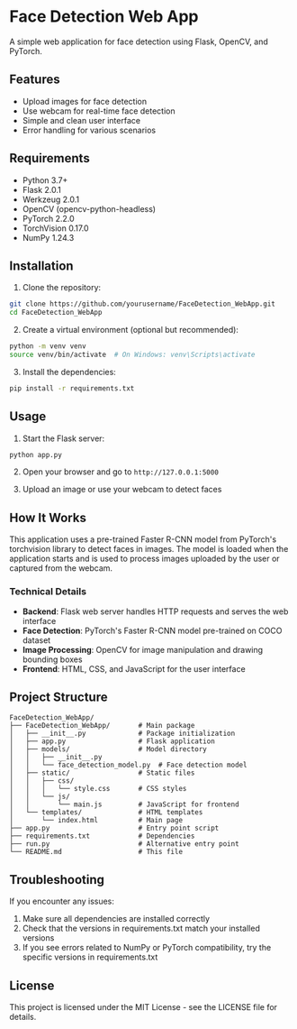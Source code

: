 # Face Detection Web App

A simple web application for face detection using Flask, OpenCV, and PyTorch.

## Features

- Upload images for face detection
- Use webcam for real-time face detection
- Simple and clean user interface
- Error handling for various scenarios

## Requirements

- Python 3.7+
- Flask 2.0.1
- Werkzeug 2.0.1
- OpenCV (opencv-python-headless)
- PyTorch 2.2.0
- TorchVision 0.17.0
- NumPy 1.24.3

## Installation

1. Clone the repository:
```bash
git clone https://github.com/yourusername/FaceDetection_WebApp.git
cd FaceDetection_WebApp
```

2. Create a virtual environment (optional but recommended):
```bash
python -m venv venv
source venv/bin/activate  # On Windows: venv\Scripts\activate
```

3. Install the dependencies:
```bash
pip install -r requirements.txt
```

## Usage

1. Start the Flask server:
```bash
python app.py
```

2. Open your browser and go to `http://127.0.0.1:5000`

3. Upload an image or use your webcam to detect faces

## How It Works

This application uses a pre-trained Faster R-CNN model from PyTorch's torchvision library to detect faces in images. The model is loaded when the application starts and is used to process images uploaded by the user or captured from the webcam.

### Technical Details

- **Backend**: Flask web server handles HTTP requests and serves the web interface
- **Face Detection**: PyTorch's Faster R-CNN model pre-trained on COCO dataset
- **Image Processing**: OpenCV for image manipulation and drawing bounding boxes
- **Frontend**: HTML, CSS, and JavaScript for the user interface

## Project Structure

```
FaceDetection_WebApp/
├── FaceDetection_WebApp/       # Main package
│   ├── __init__.py             # Package initialization
│   ├── app.py                  # Flask application
│   ├── models/                 # Model directory
│   │   ├── __init__.py
│   │   └── face_detection_model.py  # Face detection model
│   ├── static/                 # Static files
│   │   ├── css/
│   │   │   └── style.css       # CSS styles
│   │   └── js/
│   │       └── main.js         # JavaScript for frontend
│   └── templates/              # HTML templates
│       └── index.html          # Main page
├── app.py                      # Entry point script
├── requirements.txt            # Dependencies
├── run.py                      # Alternative entry point
└── README.md                   # This file
```

## Troubleshooting

If you encounter any issues:

1. Make sure all dependencies are installed correctly
2. Check that the versions in requirements.txt match your installed versions
3. If you see errors related to NumPy or PyTorch compatibility, try the specific versions in requirements.txt

## License

This project is licensed under the MIT License - see the LICENSE file for details.
